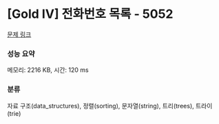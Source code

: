 # [Gold IV] 전화번호 목록 - 5052 

[문제 링크](https://www.acmicpc.net/problem/5052) 

### 성능 요약

메모리: 2216 KB, 시간: 120 ms

### 분류

자료 구조(data_structures), 정렬(sorting), 문자열(string), 트리(trees), 트라이(trie)

